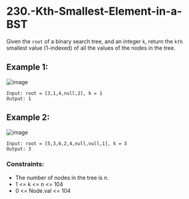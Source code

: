 # 230.-Kth-Smallest-Element-in-a-BST
Given the `root` of a binary search tree, and an integer `k`, return the `kth` smallest value (1-indexed) of all the values of the nodes in the tree.

## Example 1:
![image](https://github.com/user-attachments/assets/3a6a8275-e007-4470-84b8-26b7295750cf)

```
Input: root = [3,1,4,null,2], k = 1
Output: 1
```
## Example 2:
![image](https://github.com/user-attachments/assets/4a255f8b-df3a-4620-85bc-f1460db054f9)

```
Input: root = [5,3,6,2,4,null,null,1], k = 3
Output: 3
 ```

### Constraints:

+ The number of nodes in the tree is n.
+ 1 <= k <= n <= 104
+ 0 <= Node.val <= 104
